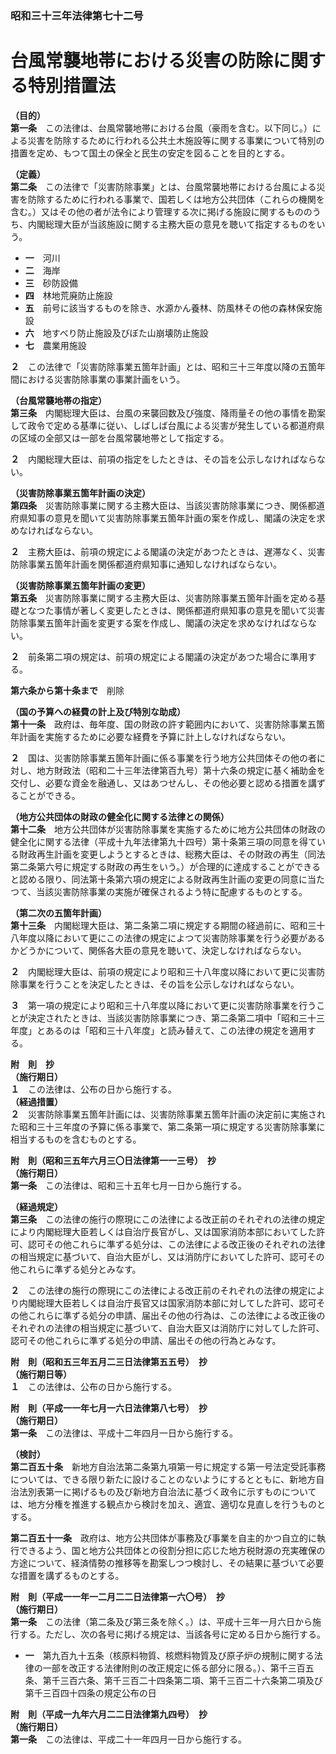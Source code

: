 ### 昭和三十三年法律第七十二号  
# 台風常襲地帯における災害の防除に関する特別措置法  
  
**（目的）**  
**第一条**　この法律は、台風常襲地帯における台風（豪雨を含む。以下同じ。）による災害を防除するために行われる公共土木施設等に関する事業について特別の措置を定め、もつて国土の保全と民生の安定を図ることを目的とする。  
  
**（定義）**  
**第二条**　この法律で「災害防除事業」とは、台風常襲地帯における台風による災害を防除するために行われる事業で、国若しくは地方公共団体（これらの機関を含む。）又はその他の者が法令により管理する次に掲げる施設に関するもののうち、内閣総理大臣が当該施設に関する主務大臣の意見を聴いて指定するものをいう。  
* **一**　河川  
* **二**　海岸  
* **三**　砂防設備  
* **四**　林地荒廃防止施設  
* **五**　前号に該当するものを除き、水源かん養林、防風林その他の森林保安施設  
* **六**　地すべり防止施設及びぼた山崩壊防止施設  
* **七**　農業用施設  
  
**２**　この法律で「災害防除事業五箇年計画」とは、昭和三十三年度以降の五箇年間における災害防除事業の事業計画をいう。  
  
**（台風常襲地帯の指定）**  
**第三条**　内閣総理大臣は、台風の来襲回数及び強度、降雨量その他の事情を勘案して政令で定める基準に従い、しばしば台風による災害が発生している都道府県の区域の全部又は一部を台風常襲地帯として指定する。  
  
**２**　内閣総理大臣は、前項の指定をしたときは、その旨を公示しなければならない。  
  
**（災害防除事業五箇年計画の決定）**  
**第四条**　災害防除事業に関する主務大臣は、当該災害防除事業につき、関係都道府県知事の意見を聞いて災害防除事業五箇年計画の案を作成し、閣議の決定を求めなければならない。  
  
**２**　主務大臣は、前項の規定による閣議の決定があつたときは、遅滞なく、災害防除事業五箇年計画を関係都道府県知事に通知しなければならない。  
  
**（災害防除事業五箇年計画の変更）**  
**第五条**　災害防除事業に関する主務大臣は、災害防除事業五箇年計画を定める基礎となつた事情が著しく変更したときは、関係都道府県知事の意見を聞いて災害防除事業五箇年計画を変更する案を作成し、閣議の決定を求めなければならない。  
  
**２**　前条第二項の規定は、前項の規定による閣議の決定があつた場合に準用する。  
  
**第六条から第十条まで**　削除  
  
**（国の予算への経費の計上及び特別な助成）**  
**第十一条**　政府は、毎年度、国の財政の許す範囲内において、災害防除事業五箇年計画を実施するために必要な経費を予算に計上しなければならない。  
  
**２**　国は、災害防除事業五箇年計画に係る事業を行う地方公共団体その他の者に対し、地方財政法（昭和二十三年法律第百九号）第十六条の規定に基く補助金を交付し、必要な資金を融通し、又はあつせんし、その他必要と認める措置を講ずることができる。  
  
**（地方公共団体の財政の健全化に関する法律との関係）**  
**第十二条**　地方公共団体が災害防除事業を実施するために地方公共団体の財政の健全化に関する法律（平成十九年法律第九十四号）第十条第三項の同意を得ている財政再生計画を変更しようとするときは、総務大臣は、その財政の再生（同法第二条第六号に規定する財政の再生をいう。）が合理的に達成することができると認める限り、同法第十条第六項の規定による財政再生計画の変更の同意に当たつて、当該災害防除事業の実施が確保されるよう特に配慮するものとする。  
  
**（第二次の五箇年計画）**  
**第十三条**　内閣総理大臣は、第二条第二項に規定する期間の経過前に、昭和三十八年度以降において更にこの法律の規定によつて災害防除事業を行う必要があるかどうかについて、関係各大臣の意見を聴いて、決定しなければならない。  
  
**２**　内閣総理大臣は、前項の規定により昭和三十八年度以降において更に災害防除事業を行うことを決定したときは、その旨を公示しなければならない。  
  
**３**　第一項の規定により昭和三十八年度以降において更に災害防除事業を行うことが決定されたときは、当該災害防除事業につき、第二条第二項中「昭和三十三年度」とあるのは「昭和三十八年度」と読み替えて、この法律の規定を適用する。  
  
**附　則　抄**  
**（施行期日）**  
**１**　この法律は、公布の日から施行する。  
**（経過措置）**  
**２**　災害防除事業五箇年計画には、災害防除事業五箇年計画の決定前に実施された昭和三十三年度の予算に係る事業で、第二条第一項に規定する災害防除事業に相当するものを含むものとする。  
  
**附　則（昭和三五年六月三〇日法律第一一三号）　抄**  
**（施行期日）**  
**第一条**　この法律は、昭和三十五年七月一日から施行する。  
  
**（経過規定）**  
**第三条**　この法律の施行の際現にこの法律による改正前のそれぞれの法律の規定により内閣総理大臣若しくは自治庁長官がし、又は国家消防本部においてした許可、認可その他これらに準ずる処分は、この法律による改正後のそれぞれの法律の相当規定に基づいて、自治大臣がし、又は消防庁においてした許可、認可その他これらに準ずる処分とみなす。  
  
**２**　この法律の施行の際現にこの法律による改正前のそれぞれの法律の規定により内閣総理大臣若しくは自治庁長官又は国家消防本部に対してした許可、認可その他これらに準ずる処分の申請、届出その他の行為は、この法律による改正後のそれぞれの法律の相当規定に基づいて、自治大臣又は消防庁に対してした許可、認可その他これらに準ずる処分の申請、届出その他の行為とみなす。  
  
**附　則（昭和五三年五月二三日法律第五五号）　抄**  
**（施行期日等）**  
**１**　この法律は、公布の日から施行する。  
  
**附　則（平成一一年七月一六日法律第八七号）　抄**  
**（施行期日）**  
**第一条**　この法律は、平成十二年四月一日から施行する。  
  
**（検討）**  
**第二百五十条**　新地方自治法第二条第九項第一号に規定する第一号法定受託事務については、できる限り新たに設けることのないようにするとともに、新地方自治法別表第一に掲げるもの及び新地方自治法に基づく政令に示すものについては、地方分権を推進する観点から検討を加え、適宜、適切な見直しを行うものとする。  
  
**第二百五十一条**　政府は、地方公共団体が事務及び事業を自主的かつ自立的に執行できるよう、国と地方公共団体との役割分担に応じた地方税財源の充実確保の方途について、経済情勢の推移等を勘案しつつ検討し、その結果に基づいて必要な措置を講ずるものとする。  
  
**附　則（平成一一年一二月二二日法律第一六〇号）　抄**  
**（施行期日）**  
**第一条**　この法律（第二条及び第三条を除く。）は、平成十三年一月六日から施行する。ただし、次の各号に掲げる規定は、当該各号に定める日から施行する。  
* **一**　第九百九十五条（核原料物質、核燃料物質及び原子炉の規制に関する法律の一部を改正する法律附則の改正規定に係る部分に限る。）、第千三百五条、第千三百六条、第千三百二十四条第二項、第千三百二十六条第二項及び第千三百四十四条の規定公布の日  
  
**附　則（平成一九年六月二二日法律第九四号）　抄**  
**（施行期日）**  
**第一条**　この法律は、平成二十一年四月一日から施行する。  
  
